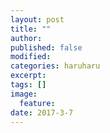 ```yaml
---
layout: post
title: ""
author:
published: false
modified:
categories: haruharu
excerpt:
tags: []
image:
  feature:
date: 2017-3-7
---
```



<br>
<br>
